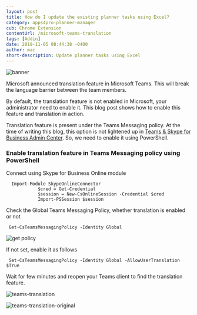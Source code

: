 ```yaml
---
layout: post
title: How do I update the existing planner tasks using Excel?
category: apps4pro-planner-manager
cub: Chrome Extension
contentUrl: /microsoft-teams-translation
tags: [Addin]
date: 2019-11-05 08:44:38 -0400
author: mac
short-description: Update planner tasks using Excel
---
```

![banner](../assets/images/microsoft-teams-translation/microsoft-teams-translation.png)

Microsoft announced translation feature in Microsoft Teams. This will break the language barrier between the team members.

By default, the translation feature is not enabled in Microsoft, your administrator need to enable it. This blog post shows how to enable this feature and translation in action.

Translation feature is present under the Teams Messaging policy. At the time of writing this blog, this option is not lightened up in [Teams & Skype for Business Admin Center](https://admin.teams.microsoft.com/). So, we need to enable it using PowerShell.

### **Enable translation feature in Teams Messaging policy using PowerShell**

Connect using Skype for Business Online module
````
  Import-Module SkypeOnlineConnector
            $cred = Get-Credential
            $session = New-CsOnlineSession -Credential $cred
            Import-PSSession $session
````

Check the Global Teams Messaging Policy, whether translation is enabled or not
````
 Get-CsTeamsMessagingPolicy -Identity Global
````
![get policy](../assets/images/microsoft-teams-translation/get-policy.png)

If not set, enable it as follows
````           
 Set-CsTeamsMessagingPolicy -Identity Global -AllowUserTranslation $True
````

Wait for few minutes and reopen your Teams client to find the translation feature.

![teams-translation](../assets/images/microsoft-teams-translation/teams-translation.png)

![teams-translation-original](../assets/images/microsoft-teams-translation/teams-translation-original.png)




